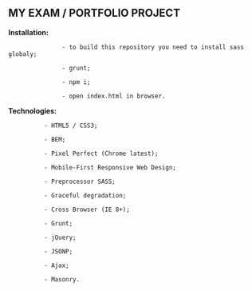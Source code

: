 ## MY EXAM / PORTFOLIO PROJECT

**Installation:**

                   - to build this repository you need to install sass globaly;

                   - grunt;

                   - npm i;

                   - open index.html in browser.

**Technologies:**

              - HTML5 / CSS3;

              - BEM;

              - Pixel Perfect (Chrome latest);

              - Mobile-First Responsive Web Design;

              - Preprocessor SASS;

              - Graceful degradation;

              - Cross Browser (IE 8+);

              - Grunt;

              - jQuery;

              - JSONP;

              - Ajax;

              - Masonry.


